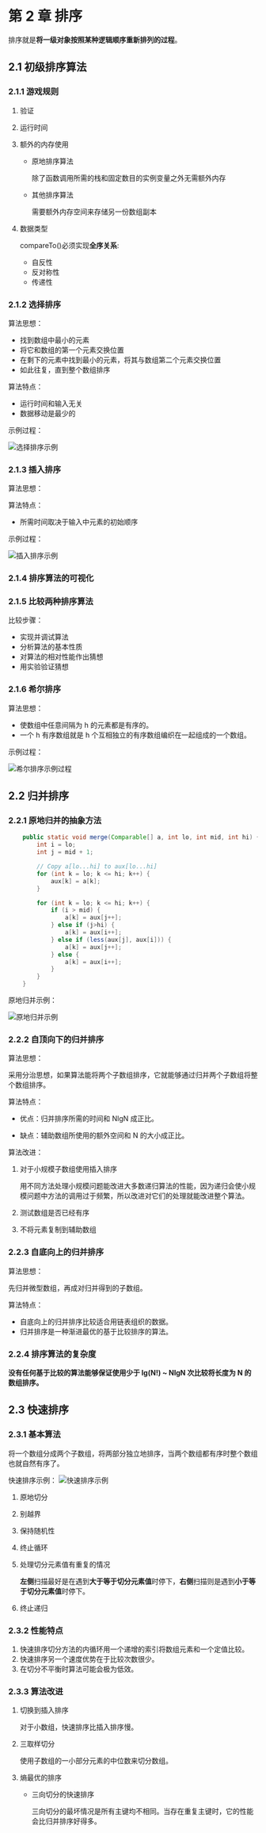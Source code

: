 # 第 2 章 排序

排序就是**将一级对象按照某种逻辑顺序重新排列的过程**。

## 2.1 初级排序算法

### 2.1.1 游戏规则

1. 验证

2. 运行时间

3. 额外的内存使用

    - 原地排序算法

        除了函数调用所需的栈和固定数目的实例变量之外无需额外内存

    - 其他排序算法

        需要额外内存空间来存储另一份数组副本

4. 数据类型

    compareTo()必须实现**全序关系**:

    - 自反性
    - 反对称性
    - 传递性

### 2.1.2 选择排序

算法思想：

-   找到数组中最小的元素
-   将它和数组的第一个元素交换位置
-   在剩下的元素中找到最小的元素，将其与数组第二个元素交换位置
-   如此往复，直到整个数组排序

算法特点：

-   运行时间和输入无关
-   数据移动是最少的

示例过程：

![选择排序示例](../resources/images/选择排序示例.png)

### 2.1.3 插入排序

算法思想：

算法特点：

-   所需时间取决于输入中元素的初始顺序

示例过程：

![插入排序示例](../resources/images/插入排序示例.png)

### 2.1.4 排序算法的可视化

### 2.1.5 比较两种排序算法

比较步骤：

-   实现并调试算法
-   分析算法的基本性质
-   对算法的相对性能作出猜想
-   用实验验证猜想

### 2.1.6 希尔排序

算法思想：

-   使数组中任意间隔为 h 的元素都是有序的。
-   一个 h 有序数组就是 h 个互相独立的有序数组编织在一起组成的一个数组。

示例过程：

![希尔排序示例过程](../resources/images/希尔排序示例.png)

## 2.2 归并排序

### 2.2.1 原地归并的抽象方法

```java
    public static void merge(Comparable[] a, int lo, int mid, int hi) {
        int i = lo;
        int j = mid + 1;

        // Copy a[lo...hi] to aux[lo...hi]
        for (int k = lo; k <= hi; k++) {
            aux[k] = a[k];
        }

        for (int k = lo; k <= hi; k++) {
            if (i > mid) {
                a[k] = aux[j++];
            } else if (j>hi) {
                a[k] = aux[i++];
            } else if (less(aux[j], aux[i])) {
                a[k] = aux[j++];
            } else {
                a[k] = aux[i++];
            }
        }
    }
```

原地归并示例：

![原地归并示例](../resources/images/原地归并示例.png)

### 2.2.2 自顶向下的归并排序

算法思想：

采用分治思想，如果算法能将两个子数组排序，它就能够通过归并两个子数组将整个数组排序。

算法特点：

-   优点：归并排序所需的时间和 NlgN 成正比。

-   缺点：辅助数组所使用的额外空间和 N 的大小成正比。

算法改进：

1. 对于小规模子数组使用插入排序

    用不同方法处理小规模问题能改进大多数递归算法的性能，因为递归会使小规模问题中方法的调用过于频繁，所以改进对它们的处理就能改进整个算法。

2. 测试数组是否已经有序

3. 不将元素复制到辅助数组

### 2.2.3 自底向上的归并排序

算法思想：

先归并微型数组，再成对归并得到的子数组。

算法特点：

-   自底向上的归并排序比较适合用链表组织的数据。
-   归并排序是一种渐进最优的基于比较排序的算法。

### 2.2.4 排序算法的复杂度

**没有任何基于比较的算法能够保证使用少于 lg(N!) ~ NlgN 次比较将长度为 N 的数组排序。**

## 2.3 快速排序

### 2.3.1 基本算法

将一个数组分成两个子数组，将两部分独立地排序，当两个数组都有序时整个数组也就自然有序了。

快速排序示例：
![快速排序示例](../resources/images/快速排序示例.png)

1. 原地切分

2. 别越界

3. 保持随机性

4. 终止循环

5. 处理切分元素值有重复的情况

    **左侧**扫描最好是在遇到**大于等于切分元素值**时停下，**右侧**扫描则是遇到**小于等于切分元素值**时停下。

6. 终止递归

### 2.3.2 性能特点

1. 快速排序切分方法的内循环用一个递增的索引将数组元素和一个定值比较。
2. 快速排序另一个速度优势在于比较次数很少。
3. 在切分不平衡时算法可能会极为低效。

### 2.3.3 算法改进

1. 切换到插入排序

    对于小数组，快速排序比插入排序慢。

2. 三取样切分

    使用子数组的一小部分元素的中位数来切分数组。

3. 熵最优的排序

    - 三向切分的快速排序

        三向切分的最坏情况是所有主键均不相同。当存在重复主键时，它的性能会比归并排序好得多。
